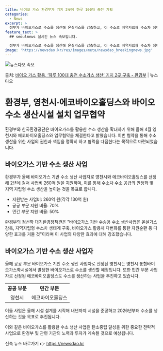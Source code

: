 ```yaml
---
title: 바이오 가스 환경부가 기지 2곳에 하루 100대 충전 계획
categories:
  - News
excerpt: >
  정부가 바이오가스로 수소를 생산해 온실가스를 감축하고, 이 수소로 지역자립형 수소차 생태계 등을 촉진한다. …
feature_text: >
  ## seoulnews 실시간 뉴스 속보입니다.

  정부가 바이오가스로 수소를 생산해 온실가스를 감축하고, 이 수소로 지역자립형 수소차 생태계 등을 촉진한다. …
image: 'https://newsdao.kr/res/images/meta/newsdao_breakingnews.jpg'
---
```


![뉴스다오 속보](https://newsdao.kr/res/images/meta/newsdao_breakingnews.jpg)

<p>출처: <a href="https://newsdao.kr/3495" rel="dofollow">바이오 가스 활용, ‘하루 100대 충전 수소가스 생산’ 기지 2곳 구축 - 환경부</a> | 뉴스다오</p>

<h1>환경부, 영천시·에코바이오홀딩스와 바이오수소 생산시설 설치 업무협약</h1>

환경부와 한국환경공단은 바이오가스를 활용한 수소 생산을 확대하기 위해 올해 4월 영천시와 에코바이오홀딩스와 업무협약을 체결한다고 밝혔습니다. 이번 협약을 통해 수소 생산을 위한 사업의 권한과 책임을 명확히 하고 협력을 다짐한다는 목적으로 마련되었습니다.

<h2 data-ke-size="size26">바이오가스 기반 수소 생산 사업</h2>
환경부가 올해 바이오가스 기반 수소 생산 사업자로 영천시와 에코바이오홀딩스를 선정해 2년에 걸쳐 사업비 260억 원을 지원하며, 이를 통해 수소차 수소 공급의 안정화 및 지역 자립형 수소 생산을 높이는 것을 목표로 합니다.

<ul>
  <li>지원받는 사업비: 260억 원(각각 130억 원)</li>
  <li>공공 부문 지원 비율: 70%</li>
  <li>민간 부문 지원 비율: 50%</li>
</ul>

환경부의 정선화 대기환경정책관은 "바이오가스 기반 수송용 수소 생산사업은 온실가스 감축, 지역자립형 수소차 생태계 구축, 바이오가스 활용처 다변화를 통한 자원순환 등 다양한 효과를 거둘 것"이라며 이 사업의 다양한 효과에 대해 강조했습니다.

<h2 data-ke-size="size26">바이오가스 기반 수소 생산 사업자</h2>
올해 공공 부문 바이오가스 기반 수소 생산 사업자로 선정된 영천시는 영천시 통합바이오가스화시설에서 발생한 바이오가스로 수소를 생산할 예정입니다. 또한 민간 부문 사업자로 선정된 에코바이오홀딩스도 수소를 생산하는 사업을 추진하고 있습니다.

<table>
  <tr>
    <td style="text-align: center; height: 17px;"><b>공공 부문</b></td>
    <td style="text-align: center; height: 17px;"><b>민간 부문</b></td>
  </tr>
  <tr>
    <td style="text-align: center; height: 17px;">영천시</td>
    <td style="text-align: center; height: 17px;">에코바이오홀딩스</td>
  </tr>
</table>

이들 사업은 올해 시설 설계를 시작해 내년까지 시설을 준공하고 2026년부터 수소를 생산하는 것을 목표로 추진됩니다.

이와 같은 바이오가스를 활용한 수소 생산 사업은 탄소중립 달성을 위한 중요한 전략적 사업으로 환경부 및 관련 기관의 노력과 투자가 계속될 것으로 예상됩니다. 

신속 뉴스 바로가기 👉 <a href="https://newsdao.kr" rel="dofollow">https://newsdao.kr</a>


